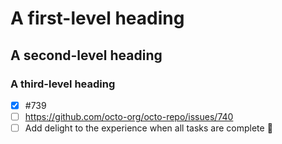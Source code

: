 # A first-level heading
## A second-level heading
### A third-level heading


- [x] #739
- [ ] https://github.com/octo-org/octo-repo/issues/740
- [ ] Add delight to the experience when all tasks are complete :tada:
